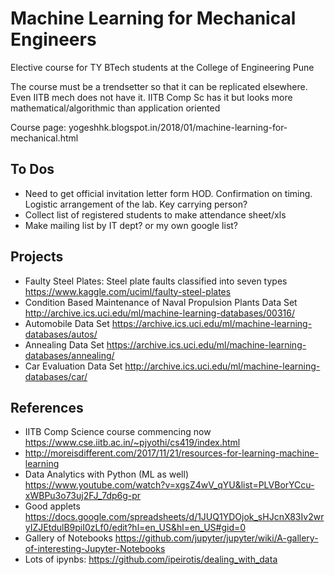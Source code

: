 # Machine Learning for Mechanical Engineers
Elective course for TY BTech students at the College of Engineering Pune

The course must be a trendsetter so that it can be replicated elsewhere. Even IITB mech does not have it. IITB Comp Sc has it but looks more mathematical/algorithmic than application oriented

Course page: yogeshhk.blogspot.in/2018/01/machine-learning-for-mechanical.html

## To Dos
- Need to get official invitation letter form HOD. Confirmation on timing. Logistic arrangement of the lab. Key carrying person?
- Collect list of registered students to make attendance sheet/xls
- Make mailing list by IT dept? or my own google list?

## Projects
- Faulty Steel Plates: Steel plate faults classified into seven types https://www.kaggle.com/uciml/faulty-steel-plates 
- Condition Based Maintenance of Naval Propulsion Plants Data Set   http://archive.ics.uci.edu/ml/machine-learning-databases/00316/
- Automobile Data Set https://archive.ics.uci.edu/ml/machine-learning-databases/autos/ 
- Annealing Data Set   https://archive.ics.uci.edu/ml/machine-learning-databases/annealing/
- Car Evaluation Data Set http://archive.ics.uci.edu/ml/machine-learning-databases/car/

## References
- IITB Comp Science course commencing now https://www.cse.iitb.ac.in/~pjyothi/cs419/index.html
- http://moreisdifferent.com/2017/11/21/resources-for-learning-machine-learning 
- Data Analytics with Python (ML as well) https://www.youtube.com/watch?v=xgsZ4wV_qYU&list=PLVBorYCcu-xWBPu3o73uj2FJ_7dp6g-pr
- Good applets https://docs.google.com/spreadsheets/d/1JUQ1YDOjok_sHJcnX83Iv2wryIZJEtdulB9piI0zLf0/edit?hl=en_US&hl=en_US#gid=0
- Gallery of Notebooks https://github.com/jupyter/jupyter/wiki/A-gallery-of-interesting-Jupyter-Notebooks
- Lots of ipynbs: https://github.com/ipeirotis/dealing_with_data 